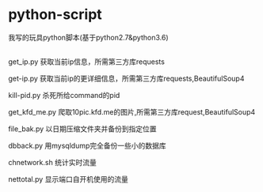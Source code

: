 # python-script
我写的玩具python脚本(基于python2.7&python3.6)

##
get_ip.py 获取当前ip信息，所需第三方库requests

get-ip.py 获取当前ip的更详细信息，所需第三方库requests,BeautifulSoup4

kill-pid.py 杀死所给command的pid

get_kfd_me.py 爬取10pic.kfd.me的图片,所需第三方库request,BeautifulSoup4

file_bak.py 以日期压缩文件夹并备份到指定位置

dbback.py 用mysqldump完全备份一些小的数据库

chnetwork.sh 统计实时流量

nettotal.py 显示端口自开机使用的流量
